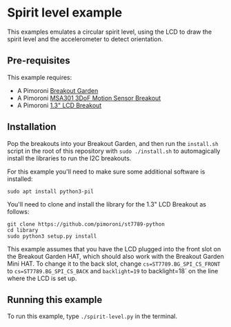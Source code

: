 # Spirit level example

This examples emulates a circular spirit level, using the
LCD to draw the spirit level and the accelerometer to
detect orientation.

## Pre-requisites

This example requires:

- A Pimoroni [Breakout Garden](https://shop.pimoroni.com/products/breakout-garden-hat-i2c-spi)
- A Pimoroni [MSA301 3DoF Motion Sensor Breakout](https://shop.pimoroni.com/products/msa301-3dof-motion-sensor-breakout)
- A Pimoroni [1.3" LCD Breakout](https://shop.pimoroni.com/products/1-3-spi-colour-lcd-240x240-breakout)

## Installation

Pop the breakouts into your Breakout Garden, and then run the `install.sh`
script in the root of this repository with `sudo ./install.sh` to automagically
install the libraries to run the I2C breakouts.

For this example you'll need to make sure some additional software is installed:

```
sudo apt install python3-pil
```

You'll need to clone and install the library for the 1.3" LCD Breakout
as follows:

```
git clone https://github.com/pimoroni/st7789-python
cd library
sudo python3 setup.py install
```

This example assumes that you have the LCD plugged into the front slot on the
Breakout Garden HAT, which should also work with the Breakout Garden Mini HAT.
To change it to the back slot, change `cs=ST7789.BG_SPI_CS_FRONT` to 
`cs=ST7789.BG_SPI_CS_BACK` and `backlight=19` to backlight=18` on the line 
where the LCD is set up. 

## Running this example

To run this example, type `./spirit-level.py` in the terminal.
